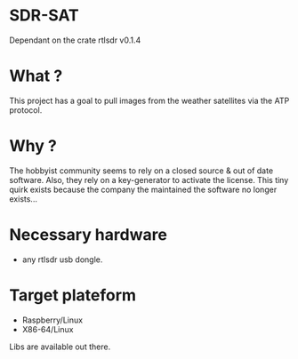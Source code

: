 # SDR-SAT

Dependant on the crate rtlsdr v0.1.4

# What ?
This project has a goal to pull images from the weather satellites via the ATP protocol. 

# Why ? 
The hobbyist community seems to rely on a closed source & out of date software. Also, they rely on a key-generator to activate the license. This tiny quirk exists because the company the maintained the software no longer exists...

# Necessary hardware
* any rtlsdr usb dongle.

# Target plateform
* Raspberry/Linux
* X86-64/Linux

Libs are available out there.